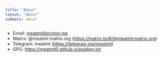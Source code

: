 ```yaml
---
title: "About"
layout: "about"
summary: about
---
```


- Email: meatmt@proton.me
- Matrix: @meatmt:matrix.org (https://matrix.to/#/@meatmt:matrix.org)
- Telegram: meatmt (https://telegram.me/meatmt)
- GPG: https://meatmt0.github.io/pubkey.txt
